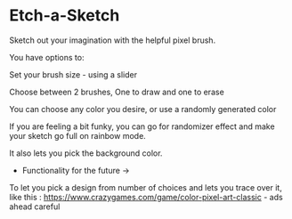 # Etch-a-Sketch

Sketch out your imagination with the helpful pixel brush.

You have options to:

Set your brush size - using a slider

Choose between 2 brushes, One to draw and one to erase

You can choose any color you desire, or use a randomly generated color

If you are feeling a bit funky, you can go for randomizer effect and make your sketch go full on rainbow mode.

It also lets you pick the background color. 


* Functionality for the future -> 

To let you pick a design from number of choices and lets you trace over it, like this : 
https://www.crazygames.com/game/color-pixel-art-classic - ads ahead careful 

